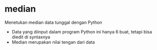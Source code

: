 # median
Menetukan median data tunggal dengan Python
- Data yang diinput dalam program Python ini hanya 6 buat, tetapi bisa diedit di syntaxnya
- Median merupakan nilai tengan dari data
